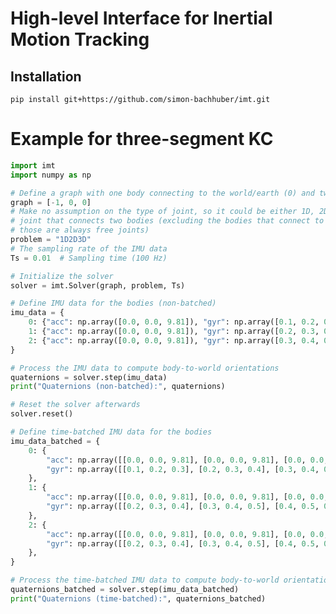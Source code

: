 # High-level Interface for Inertial Motion Tracking

## Installation

```pip install git+https://github.com/simon-bachhuber/imt.git```

# Example for three-segment KC

```python
import imt
import numpy as np

# Define a graph with one body connecting to the world/earth (0) and two child bodies (1 and 2)
graph = [-1, 0, 0]
# Make no assumption on the type of joint, so it could be either 1D, 2D, or 3D rotational
# joint that connects two bodies (excluding the bodies that connect to world, 
# those are always free joints)
problem = "1D2D3D"
# The sampling rate of the IMU data
Ts = 0.01  # Sampling time (100 Hz)

# Initialize the solver
solver = imt.Solver(graph, problem, Ts)

# Define IMU data for the bodies (non-batched)
imu_data = {
    0: {"acc": np.array([0.0, 0.0, 9.81]), "gyr": np.array([0.1, 0.2, 0.3])},
    1: {"acc": np.array([0.0, 0.0, 9.81]), "gyr": np.array([0.2, 0.3, 0.4])},
    2: {"acc": np.array([0.0, 0.0, 9.81]), "gyr": np.array([0.3, 0.4, 0.5])},
}

# Process the IMU data to compute body-to-world orientations
quaternions = solver.step(imu_data)
print("Quaternions (non-batched):", quaternions)

# Reset the solver afterwards
solver.reset()

# Define time-batched IMU data for the bodies
imu_data_batched = {
    0: {
        "acc": np.array([[0.0, 0.0, 9.81], [0.0, 0.0, 9.81], [0.0, 0.0, 9.81]]),
        "gyr": np.array([[0.1, 0.2, 0.3], [0.2, 0.3, 0.4], [0.3, 0.4, 0.5]])
    },
    1: {
        "acc": np.array([[0.0, 0.0, 9.81], [0.0, 0.0, 9.81], [0.0, 0.0, 9.81]]),
        "gyr": np.array([[0.2, 0.3, 0.4], [0.3, 0.4, 0.5], [0.4, 0.5, 0.6]])
    },
    2: {
        "acc": np.array([[0.0, 0.0, 9.81], [0.0, 0.0, 9.81], [0.0, 0.0, 9.81]]),
        "gyr": np.array([[0.2, 0.3, 0.4], [0.3, 0.4, 0.5], [0.4, 0.5, 0.6]])
    },
}

# Process the time-batched IMU data to compute body-to-world orientations
quaternions_batched = solver.step(imu_data_batched)
print("Quaternions (time-batched):", quaternions_batched)
```
